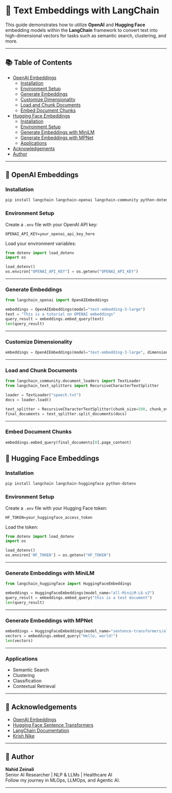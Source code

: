 
# 🧠 Text Embeddings with LangChain

This guide demonstrates how to utilize **OpenAI** and **Hugging Face** embedding models within the **LangChain** framework to convert text into high-dimensional vectors for tasks such as semantic search, clustering, and more.

---

## 📚 Table of Contents

- [OpenAI Embeddings](#openai-embeddings)
  - [Installation](#installation)
  - [Environment Setup](#environment-setup)
  - [Generate Embeddings](#generate-embeddings)
  - [Customize Dimensionality](#customize-dimensionality)
  - [Load and Chunk Documents](#load-and-chunk-documents)
  - [Embed Document Chunks](#embed-document-chunks)
- [Hugging Face Embeddings](#hugging-face-embeddings)
  - [Installation](#installation-1)
  - [Environment Setup](#environment-setup-1)
  - [Generate Embeddings with MiniLM](#generate-embeddings-with-minilm)
  - [Generate Embeddings with MPNet](#generate-embeddings-with-mpnet)
  - [Applications](#applications-1)
- [Acknowledgements](#acknowledgements)
- [Author](#author)

---

## 🔹 OpenAI Embeddings

### Installation

```bash
pip install langchain langchain-openai langchain-community python-dotenv
```

### Environment Setup

Create a `.env` file with your OpenAI API key:

```env
OPENAI_API_KEY=your_openai_api_key_here
```

Load your environment variables:

```python
from dotenv import load_dotenv
import os

load_dotenv()
os.environ["OPENAI_API_KEY"] = os.getenv("OPENAI_API_KEY")
```

---

### Generate Embeddings

```python
from langchain_openai import OpenAIEmbeddings

embeddings = OpenAIEmbeddings(model="text-embedding-3-large")
text = "This is a tutorial on OPENAI embeddings"
query_result = embeddings.embed_query(text)
len(query_result)
```

---

### Customize Dimensionality

```python
embeddings = OpenAIEmbeddings(model="text-embedding-3-large", dimensions=1024)
```

---

### Load and Chunk Documents

```python
from langchain_community.document_loaders import TextLoader
from langchain_text_splitters import RecursiveCharacterTextSplitter

loader = TextLoader("speech.txt")
docs = loader.load()

text_splitter = RecursiveCharacterTextSplitter(chunk_size=500, chunk_overlap=50)
final_documents = text_splitter.split_documents(docs)
```

---

### Embed Document Chunks

```python
embeddings.embed_query(final_documents[0].page_content)
```

## 🔹 Hugging Face Embeddings

### Installation

```bash
pip install langchain langchain-huggingface python-dotenv
```

### Environment Setup

Create a `.env` file with your Hugging Face token:

```env
HF_TOKEN=your_huggingface_access_token
```

Load the token:

```python
from dotenv import load_dotenv
import os

load_dotenv()
os.environ['HF_TOKEN'] = os.getenv("HF_TOKEN")
```

---

### Generate Embeddings with MiniLM

```python
from langchain_huggingface import HuggingFaceEmbeddings

embeddings = HuggingFaceEmbeddings(model_name="all-MiniLM-L6-v2")
query_result = embeddings.embed_query("this is a test document")
len(query_result)
```

---

### Generate Embeddings with MPNet

```python
embeddings = HuggingFaceEmbeddings(model_name="sentence-transformers/all-mpnet-base-v2")
vectors = embeddings.embed_query("Hello, world!")
len(vectors)
```

---

### Applications

- Semantic Search
- Clustering
- Classification
- Contextual Retrieval

---

## 🙌 Acknowledgements

- [OpenAI Embeddings](https://platform.openai.com/docs/guides/embeddings)
- [Hugging Face Sentence Transformers](https://www.sbert.net/)
- [LangChain Documentation](https://python.langchain.com/)
- [Krish Nike](https://krishnaikacademy.com/)
---

## 🧠 Author

**Nahid Zeinali**  
Senior AI Researcher | NLP & LLMs | Healthcare AI  
Follow my journey in MLOps, LLMOps, and Agentic AI.

---
